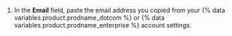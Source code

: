 1. In the **Email** field, paste the email address you copied from your {% data variables.product.prodname_dotcom %} or {% data variables.product.prodname_enterprise %} account settings.
